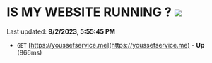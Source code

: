 # IS MY WEBSITE RUNNING ? [![](https://img.shields.io/static/v1?label=Sponsor&message=%E2%9D%A4&logo=GitHub&color=%23fe8e86)](https://github.com/sponsors/<username>)

Last updated: **9/2/2023, 5:55:45 PM**

- `GET` [https://youssefservice.me](https://youssefservice.me) - **Up** (866ms)

